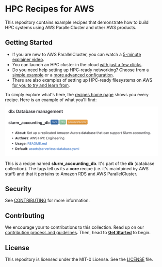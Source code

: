 # HPC Recipes for AWS

This repository contains example recipes that demonstrate how to build HPC systems using AWS ParallelCluster and other AWS products.

## Getting Started

* If you are new to AWS ParallelCluster, you can watch a [5-minute explainer video](https://youtu.be/gmw7A3kOh60).
* You can launch an HPC cluster in the cloud [with just a few clicks](recipes/pcluster/latest/README.md).
* Do you need help setting up HPC-ready networking? Choose from a [simple example](recipes/net/hpc_simple/README.md) or a [more advanced configuration](recipes/net/hpc_large_scale/README.md).
* There are also examples of setting up HPC-ready filesystems on AWS [for you to try and learn from](recipes/README.md#arrow_right-storage-storage).

To simply explore what's here, the [recipes home page](./recipes/README.md) shows you every recipe. Here is an example of what you'll find:

![recipe](docs/media/recipe.png)

This is a recipe named **slurm_accounting_db**. It's part of the **db** (database collection). The tags tell us its a **core** recipe (i.e. it's maintained by AWS staff) and that it pertains to Amazon RDS and AWS ParallelCluster. 

## Security

See [CONTRIBUTING](CONTRIBUTING.md#security-issue-notifications) for more information.

## Contributing

We encourage your to contributions to this collection. Read up on our [contribution process and guidelines](CONTRIBUTING.md). Then, head to **[Get Started](docs/start.md)** to begin. 

## License

This repository is licensed under the MIT-0 License. See the [LICENSE](LICENSE) file.

